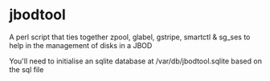 # jbodtool
A perl script that ties together zpool, glabel, gstripe, smartctl &amp; sg_ses to help in the management of disks in a JBOD

You'll need to initialise an sqlite database at /var/db/jbodtool.sqlite based on the sql file 
